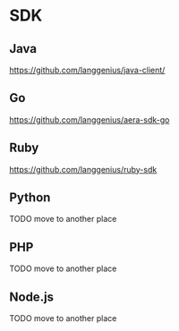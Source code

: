 # SDK

## Java

https://github.com/langgenius/java-client/

## Go

https://github.com/langgenius/aera-sdk-go

## Ruby

https://github.com/langgenius/ruby-sdk

## Python

TODO move to another place

## PHP

TODO move to another place

## Node.js

TODO move to another place
